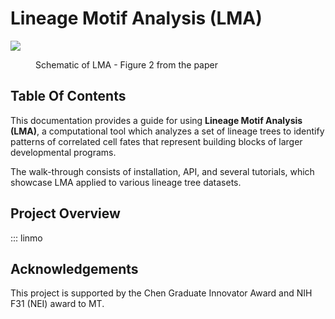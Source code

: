 # Lineage Motif Analysis (LMA)

![](assets/240201_GIF.gif)
<figure markdown>
  <figcaption>Schematic of LMA - Figure 2 from the paper</figcaption>
</figure>

## Table Of Contents

This documentation provides a guide for using **Lineage Motif Analysis (LMA)**, a computational tool which analyzes a set of lineage trees to identify patterns of correlated cell fates that represent building blocks of larger developmental programs. 

The walk-through consists of installation, API, and several tutorials, which showcase LMA applied to various lineage tree datasets.

## Project Overview

::: linmo

## Acknowledgements

This project is supported by the Chen Graduate Innovator Award and NIH F31 (NEI) award to MT.
